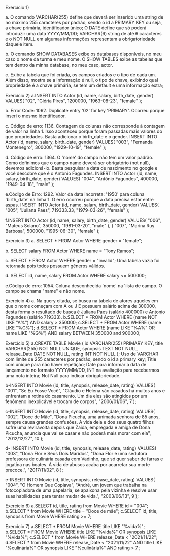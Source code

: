 Exercício 1)

a. O comando VARCHAR(255) define que deverá ser inserido uma string de no máximo 255 caracteres por padrão, sendo o id  a PRIMARY KEY ou seja, a chave primária, identificador único; O DATE define que só poderá introduzir uma data YYYY/MM/DD; VARCHAR(6) string de até 6 caracteres e o NOT NULL em algumas informações representam a obrigatoriedade daquele item.

b. O comando SHOW DATABASES exibe os databases disponíveis, no meu caso o nome da turma e meu nome. O SHOW TABLES exibe as tabelas que tem dentro da minha database, no meu caso, actor.
 
c. Exibe a tabela que foi criada, os campos criados e o tipo de cada um. Além disso, mostra se a informação é null, o tipo de chave, exibindo qual propriedade é a chave primária, se tem um default e uma informação extra;

Exercício 2)
a.INSERT INTO Actor (id, name, salary, birth_date, gender)
VALUES(
  "02", 
  "Glória Pires",
  1200000,
  "1963-08-23", 
  "female"
);

b. Error Code: 1062. Duplicate entry '02' for key 'PRIMARY'. Ocorreu porque inseri o mesmo identificador.

c. Código de erro: 1136. Contagem de colunas não corresponde à contagem de valor na linha 1. Isso aconteceu porque foram passadas mais valores do que propriedades. Basta adicionar o birth_date e o gender.
INSERT INTO Actor (id, name, salary, birth_date, gender)
VALUES(
  "003", 
  "Fernanda Montenegro",
  300000,
  "1929-10-19", 
  "female"
);

d. Código de erro: 1364. O 'nome' do campo não tem um valor padrão. Como definimos que o campo name deverá ser obrigatório (not null), devemos adicioná-lo. Basta pesquisar a data de nascimento no google e você descobre que é o Antônio Fagundes.
INSERT INTO Actor (id, name, salary, birth_date, gender)
VALUES(
  "004", 
  "Antônio Fagundes",
  400000,
  "1949-04-18", 
  "male"
);

e.Código de Erro: 1292. Valor da data incorreta: '1950' para coluna 'birth_date' na linha 1. O erro ocorreu porque a data precisa estar entre aspas.
INSERT INTO Actor (id, name, salary, birth_date, gender)
VALUES(
  "005", 
  "Juliana Paes",
  719333.33,
  "1979-03-26", 
  "female"
);

f.INSERT INTO Actor (id, name, salary, birth_date, gender)
VALUES(
  "006", 
  "Mateus Solano",
  350000,
  "1981-03-20", 
  "male"
),
(
  "007", 
  "Marina Ruy Barbosa",
  500000,
  "1995-06-30", 
  "female"
);

Exercício 3)
a.
SELECT * FROM Actor
WHERE gender = "female";

b.
SELECT salary FROM Actor
WHERE name = "Tony Ramos";

c.
SELECT * FROM Actor
WHERE gender = "invalid";
Uma tabela vazia foi retornada pois todos possuem gêneros válidos.

d.
SELECT id, name, salary FROM Actor
WHERE salary <= 500000;

e.Código de erro: 1054. Coluna desconhecida 'nome' na 'lista de campo. O campo se chama "name" e não nome.

Exercício 4)
a. Na query citada, se busca na tabela de atores aqueles em que o nome começam com A ou J E possuem salário acima de 300000, desta forma o resultado de busca é Juliana Paes (salário 400000) e Antonio Fagundes (salário 719333).
b.SELECT * FROM Actor
WHERE (name NOT LIKE "A%") AND salary > 350000;
c.SELECT * FROM Actor
WHERE (name LIKE "%G%");
d.SELECT * FROM Actor
WHERE (name LIKE "%A%" OR name LIKE "%G%") AND salary BETWEEN 350000 and 900000;

Exercício 5)
a.CREATE TABLE Movie (
id VARCHAR(255) PRIMARY KEY,
title VARCHAR(255) NOT NULL UNIQUE,
synopsis TEXT NOT NULL,
release_Date DATE NOT NULL,
rating INT NOT NULL
);
Uso de VARCHAR com limite de 255 caracteres por padrão, sendo o id a primary key; Title com unique para não haver repetição; Date para informar a data de lançamento no formato YYYY/MM/DD, INT na avaliação para recebermos uma nota inteira; Not Null para indicar obrigatoriedade.

b-INSERT INTO Movie (id, title, synopsis, release_date, rating) 
VALUES(
	"001",
    "Se Eu Fosse Você",
    "Cláudio e Helena são casados há muitos anos e enfrentam a rotina do casamento. Um dia eles são atingidos por um fenômeno inexplicável e trocam de corpos",
    "2006/01/06",
    7
);

c-INSERT INTO Movie (id, title, synopsis, release_date, rating) 
VALUES(
	"002",
    "Doce de Mãe",
    "Dona Picucha, uma animada senhora de 85 anos, sempre causa grandes confusões. A vida dela e dos seus quatro filhos sofre uma reviravolta depois que Zaida, empregada e amiga de Dona Picucha, anuncia que vai se casar e não poderá mais morar com ela",
    "2012/12/27",
    10
);

d-
INSERT INTO Movie (id, title, synopsis, release_date, rating) 
VALUES(
	"003",
    "Dona Flor e Seus Dois Maridos",
    "Dona Flor é uma sedutora professora de culinária casada com Vadinho, que só quer saber de farras e jogatina nas boates. A vida de abusos acaba por acarretar sua morte precoce.",
    "2017/11/02",
    8
);

e-INSERT INTO Movie (id, title, synopsis, release_date, rating) 
VALUES(
	"004",
    "O Homem Que Copiava",
    "André, um jovem que trabalha na fotocopiadora de uma papelaria, se apaixona pela vizinha e resolve usar suas habilidades para tentar mudar de vida.",
    "2003/06/13",
    9
);

Exercício 6)
a.SELECT id, title, rating from Movie WHERE id = "004";
b.SELECT * from Movie WHERE title = "Doce de mãe";
c.SELECT id, title, synopsis from Movie WHERE rating >= 7;

Exercício 7)
a.SELECT * FROM Movie WHERE title LIKE "%vida%";
b.SELECT * FROM Movie WHERE title LIKE "%vida%" OR synopsis LIKE "%vida%";
c.SELECT * from Movie WHERE release_Date < "2021/11/22";
d.SELECT * from Movie WHERE release_Date < "2021/11/22" AND title LIKE "%culinária%" OR synopsis LIKE "%culinária%"
AND rating > 7 ;


